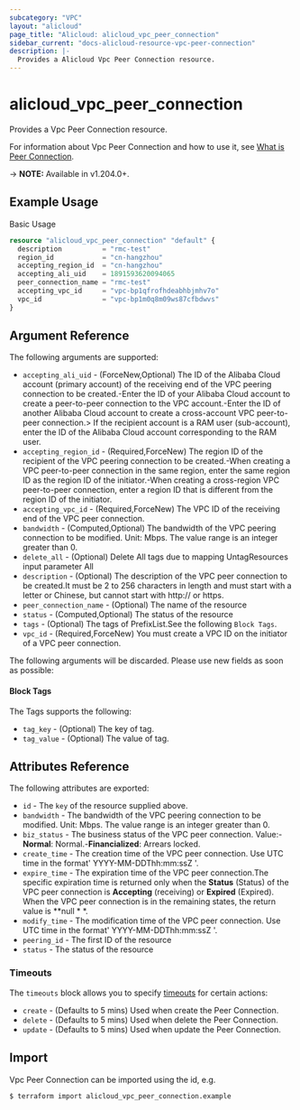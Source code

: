 ```yaml
---
subcategory: "VPC"
layout: "alicloud"
page_title: "Alicloud: alicloud_vpc_peer_connection"
sidebar_current: "docs-alicloud-resource-vpc-peer-connection"
description: |-
  Provides a Alicloud Vpc Peer Connection resource.
---
```


# alicloud_vpc_peer_connection

Provides a Vpc Peer Connection resource.

For information about Vpc Peer Connection and how to use it, see [What is Peer Connection](https://www.alibabacloud.com/help/en/).

-> **NOTE:** Available in v1.204.0+.

## Example Usage

Basic Usage

```terraform
resource "alicloud_vpc_peer_connection" "default" {
  description          = "rmc-test"
  region_id            = "cn-hangzhou"
  accepting_region_id  = "cn-hangzhou"
  accepting_ali_uid    = 1891593620094065
  peer_connection_name = "rmc-test"
  accepting_vpc_id     = "vpc-bp1qfrofhdeabhbjmhv7o"
  vpc_id               = "vpc-bp1m0q8m09ws87cfbdwvs"
}
```

## Argument Reference

The following arguments are supported:
* `accepting_ali_uid` - (ForceNew,Optional) The ID of the Alibaba Cloud account (primary account) of the receiving end of the VPC peering connection to be created.-Enter the ID of your Alibaba Cloud account to create a peer-to-peer connection to the VPC account.-Enter the ID of another Alibaba Cloud account to create a cross-account VPC peer-to-peer connection.> If the recipient account is a RAM user (sub-account), enter the ID of the Alibaba Cloud account corresponding to the RAM user.
* `accepting_region_id` - (Required,ForceNew) The region ID of the recipient of the VPC peering connection to be created.-When creating a VPC peer-to-peer connection in the same region, enter the same region ID as the region ID of the initiator.-When creating a cross-region VPC peer-to-peer connection, enter a region ID that is different from the region ID of the initiator.
* `accepting_vpc_id` - (Required,ForceNew) The VPC ID of the receiving end of the VPC peer connection.
* `bandwidth` - (Computed,Optional) The bandwidth of the VPC peering connection to be modified. Unit: Mbps. The value range is an integer greater than 0.
* `delete_all` - (Optional) Delete All tags due to mapping UntagResources input parameter All
* `description` - (Optional) The description of the VPC peer connection to be created.It must be 2 to 256 characters in length and must start with a letter or Chinese, but cannot start with http:// or https.
* `peer_connection_name` - (Optional) The name of the resource
* `status` - (Computed,Optional) The status of the resource
* `tags` - (Optional) The tags of PrefixList.See the following `Block Tags`.
* `vpc_id` - (Required,ForceNew) You must create a VPC ID on the initiator of a VPC peer connection.

The following arguments will be discarded. Please use new fields as soon as possible:

#### Block Tags

The Tags supports the following:
* `tag_key` - (Optional) The key of tag.
* `tag_value` - (Optional) The value of tag.



## Attributes Reference

The following attributes are exported:
* `id` - The `key` of the resource supplied above.
* `bandwidth` - The bandwidth of the VPC peering connection to be modified. Unit: Mbps. The value range is an integer greater than 0.
* `biz_status` - The business status of the VPC peer connection. Value:-**Normal**: Normal.-**Financialized**: Arrears locked.
* `create_time` - The creation time of the VPC peer connection. Use UTC time in the format' YYYY-MM-DDThh:mm:ssZ '.
* `expire_time` - The expiration time of the VPC peer connection.The specific expiration time is returned only when the **Status** (Status) of the VPC peer connection is **Accepting** (receiving) or **Expired** (Expired). When the VPC peer connection is in the remaining states, the return value is **null * *.
* `modify_time` - The modification time of the VPC peer connection. Use UTC time in the format' YYYY-MM-DDThh:mm:ssZ '.
* `peering_id` - The first ID of the resource
* `status` - The status of the resource

### Timeouts

The `timeouts` block allows you to specify [timeouts](https://www.terraform.io/docs/configuration-0-11/resources.html#timeouts) for certain actions:
* `create` - (Defaults to 5 mins) Used when create the Peer Connection.
* `delete` - (Defaults to 5 mins) Used when delete the Peer Connection.
* `update` - (Defaults to 5 mins) Used when update the Peer Connection.

## Import

Vpc Peer Connection can be imported using the id, e.g.

```shell
$ terraform import alicloud_vpc_peer_connection.example 
```